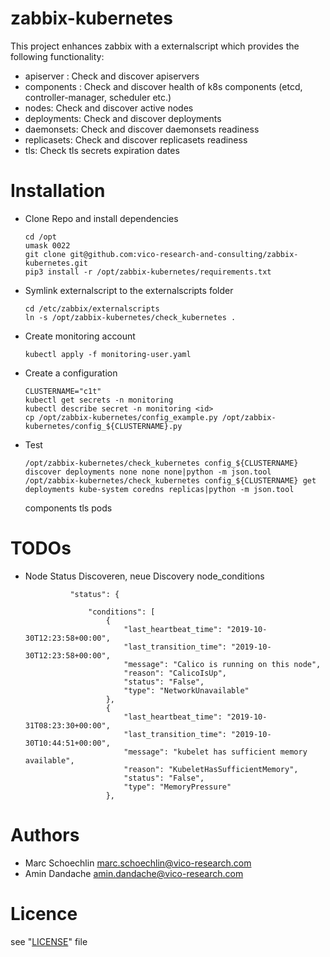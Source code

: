 zabbix-kubernetes
=================

This project enhances zabbix with a externalscript which provides the following functionality:

* apiserver : Check and discover apiservers
* components : Check and discover health of k8s components (etcd, controller-manager, scheduler etc.)
* nodes: Check and discover active nodes
* deployments: Check and discover deployments
* daemonsets: Check and discover daemonsets readiness
* replicasets: Check and discover replicasets readiness
* tls: Check tls secrets expiration dates


Installation
=============


* Clone Repo and install dependencies
  ```
  cd /opt
  umask 0022
  git clone git@github.com:vico-research-and-consulting/zabbix-kubernetes.git
  pip3 install -r /opt/zabbix-kubernetes/requirements.txt
  ```
* Symlink externalscript to the externalscripts folder
  ```
  cd /etc/zabbix/externalscripts
  ln -s /opt/zabbix-kubernetes/check_kubernetes .
  ```
* Create monitoring account
  ```
  kubectl apply -f monitoring-user.yaml
  ```
* Create a configuration
  ```
  CLUSTERNAME="c1t"
  kubectl get secrets -n monitoring
  kubectl describe secret -n monitoring <id>
  cp /opt/zabbix-kubernetes/config_example.py /opt/zabbix-kubernetes/config_${CLUSTERNAME}.py
  ```
* Test 
  ```
  /opt/zabbix-kubernetes/check_kubernetes config_${CLUSTERNAME} discover deployments none none none|python -m json.tool
  /opt/zabbix-kubernetes/check_kubernetes config_${CLUSTERNAME} get deployments kube-system coredns replicas|python -m json.tool
  ```

  components tls pods


TODOs
=====


- Node Status Discoveren, neue Discovery node_conditions
  ```
            "status": {
 
                "conditions": [
                    {
                        "last_heartbeat_time": "2019-10-30T12:23:58+00:00",
                        "last_transition_time": "2019-10-30T12:23:58+00:00",
                        "message": "Calico is running on this node",
                        "reason": "CalicoIsUp",
                        "status": "False",
                        "type": "NetworkUnavailable"
                    },
                    {
                        "last_heartbeat_time": "2019-10-31T08:23:30+00:00",
                        "last_transition_time": "2019-10-30T10:44:51+00:00",
                        "message": "kubelet has sufficient memory available",
                        "reason": "KubeletHasSufficientMemory",
                        "status": "False",
                        "type": "MemoryPressure"
                    },

  ```

Authors
=======

- Marc Schoechlin <marc.schoechlin@vico-research.com>
- Amin Dandache <amin.dandache@vico-research.com>

Licence
=======

see "[LICENSE](./LICENSE)" file
